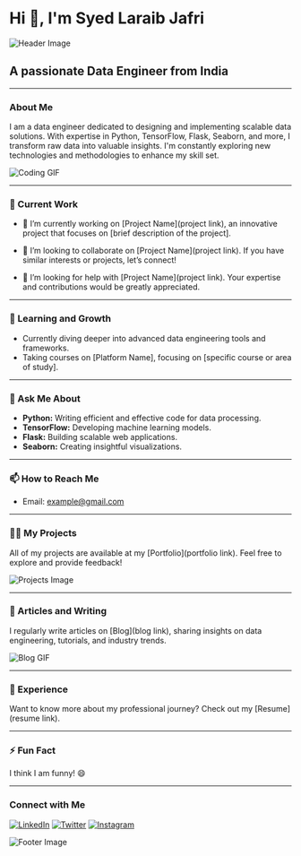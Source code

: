 # Hi 👋, I'm Syed Laraib Jafri

![Header Image]()

## A passionate Data Engineer from India

---

### About Me

I am a data engineer dedicated to designing and implementing scalable data solutions. With expertise in Python, TensorFlow, Flask, Seaborn, and more, I transform raw data into valuable insights. I'm constantly exploring new technologies and methodologies to enhance my skill set.

![Coding GIF](https://your-coding-gif-link.com)

---

### 🚀 Current Work

- 🔭 I’m currently working on [Project Name](project link), an innovative project that focuses on [brief description of the project].
  
- 👯 I’m looking to collaborate on [Project Name](project link). If you have similar interests or projects, let’s connect!

- 🤝 I’m looking for help with [Project Name](project link). Your expertise and contributions would be greatly appreciated.

---

### 🌱 Learning and Growth

- Currently diving deeper into advanced data engineering tools and frameworks.
- Taking courses on [Platform Name], focusing on [specific course or area of study].

---

### 💬 Ask Me About

- **Python:** Writing efficient and effective code for data processing.
- **TensorFlow:** Developing machine learning models.
- **Flask:** Building scalable web applications.
- **Seaborn:** Creating insightful visualizations.

---

### 📫 How to Reach Me

- Email: [example@gmail.com](mailto:example@gmail.com)

---

### 👨‍💻 My Projects

All of my projects are available at my [Portfolio](portfolio link). Feel free to explore and provide feedback!

![Projects Image](https://your-projects-image-link.com)

---

### 📝 Articles and Writing

I regularly write articles on [Blog](blog link), sharing insights on data engineering, tutorials, and industry trends.

![Blog GIF](https://your-blog-gif-link.com)

---

### 📄 Experience

Want to know more about my professional journey? Check out my [Resume](resume link).

---

### ⚡ Fun Fact

I think I am funny! 😄

---

### Connect with Me

[![LinkedIn](https://img.shields.io/badge/LinkedIn-0A66C2?style=for-the-badge&logo=linkedin&logoColor=white)](your-linkedin-link)
[![Twitter](https://img.shields.io/badge/Twitter-1DA1F2?style=for-the-badge&logo=twitter&logoColor=white)](your-twitter-link)
[![Instagram](https://img.shields.io/badge/Instagram-E4405F?style=for-the-badge&logo=instagram&logoColor=white)](your-instagram-link)

![Footer Image](https://your-footer-image-link.com)

